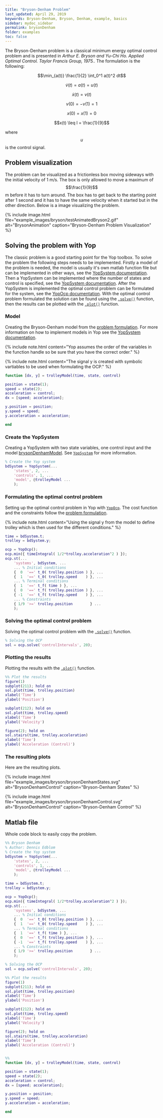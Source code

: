 ```yaml
---
title: "Bryson-Denham Problem"
last_updated: April 29, 2019
keywords: Bryson-Denham, Bryson, Denham, example, basics
sidebar: mydoc_sidebar
permalink: brysonDenham
folder: examples
toc: false
---
```


The Bryson-Denham problem is a classical minimum energy optimal control
problem and is presented in _Arthur E. Bryson and Yu-Chi Ho. Applied Optimal Control. Taylor Francis
Group, 1975._. The formulation is the following:

$$\min_{a(t)} \frac{1}{2} \int_0^1 a(t)^2 dt$$

$$\dot{v}(t) = a(t) = u(t)$$

$$\dot{x}(t) = v(t)$$

$$v(0)=-v(1)=1$$

$$x(0)=x(1)=0$$

$$x(t) \leq l = \frac{1}{9}$$

where $$u$$ is the control signal.

## Problem visualization
The problem can be visualized as a frictionless box moving sideways with the initial velocity of 1 m/s. The box is only allowed to move a maximum of $$\frac{1}{9}$$ m before it has to turn around. The box has to get back to the starting point after 1 second and it has to have the same velocity when it started but in the other direction. Below is a image visualizing the problem.

{% include image.html file="example_images/bryson/testAnimatedBryson2.gif" alt="BrysonAnimation" caption="Bryson-Denham Problem Visualization" %}

## Solving the problem with Yop
The classic problem is a good starting point for the Yop toolbox. To solve the problem the following steps needs to be implemented. Firstly a model of the problem is needed, the model is usually it's own matlab function file but can be implemented in other ways, see the [YopSystem documentation](yopsystem). Then a YopSystem can be implemented where the number of states and control is specified, see the [YopSystem documentation](yopsystem). After the YopSystem is implemented the optimal control problem can be formulated for the system, see the [YopOcp documentation](optimalcontrol). With the optimal control problem formulated the solution can be found using the [`.solve()`](optimalcontrol#solving-optimal-control-problems) function, then the results can be plotted with the [`.plot()`](optimalcontrol#by-plotting) function.

### Model
Creating the Bryson-Denham model from the [problem formulation](brysonDenham#bryson-denham-problem-formulation).
For more information on how to implement models in Yop see the [YopSystem documentation](yopsystem).

{% include note.html content="Yop assumes the order of the variables in the function handle so be sure that you have the correct order." %}

{% include note.html content="The signal y is created with symbolic vartiables to be used when formulating the OCP." %}

```matlab
function [dx, y] = trolleyModel(time, state, control)

position = state(1);
speed = state(2);
acceleration = control;
dx = [speed; acceleration];

y.position = position;
y.speed = speed;
y.acceleration = acceleration;

end
```

### Create the YopSystem
Creating a YopSystem with two state variables, one control input and the model [brysonDenhamModel](brysonDenham#model). See [`YopSystem`](yopsystem) for more information.
```matlab
% Create the Yop system
bdSystem = YopSystem(...
    'states', 2, ...
    'controls', 1, ...
    'model', @trolleyModel ...
    );
```

### Formulating the optimal control problem
Setting up the optimal control problem in Yop with [`YopOcp`](optimalcontrol). The cost function and the constraints follow the [problem formulation](brysonDenham#bryson-denham-problem-formulation).

{% include note.html content="Using the signal y from the model to define trolley which is then used for the different conditions." %}

```matlab
time = bdSystem.t;
trolley = bdSystem.y;

ocp = YopOcp();
ocp.min({ timeIntegral( 1/2*trolley.acceleration^2 ) });
ocp.st(...
    'systems', bdSystem, ...
    ... % Initial conditions
    {  0  '==' t_0( trolley.position ) }, ...
    {  1  '==' t_0( trolley.speed    ) }, ...
    ... % Terminal conditions
    {  1  '==' t_f( time ) }, ...
    {  0  '==' t_f( trolley.position ) }, ...
    { -1  '==' t_f( trolley.speed    ) }, ...
    ... % Constraints
    { 1/9 '>=' trolley.position        } ...
    );
```

### Solving the optimal control problem
Solving the optimal control problem with the [`.solve()`](optimalcontrol#solving-optimal-control-problems) function.

```matlab
% Solving the OCP
sol = ocp.solve('controlIntervals', 20);
```

### Plotting the results
Plotting the results with the [`.plot()`](optimalcontrol#by-plotting) function.
```matlab
%% Plot the results
figure(1)
subplot(211); hold on
sol.plot(time, trolley.position)
xlabel('Time')
ylabel('Position')

subplot(212); hold on
sol.plot(time, trolley.speed)
xlabel('Time')
ylabel('Velocity')

figure(2); hold on
sol.stairs(time, trolley.acceleration)
xlabel('Time')
ylabel('Acceleration (Control)')
```

### The resulting plots
Here are the resulting plots.


{% include image.html file="example_images/bryson/brysonDenhamStates.svg" alt="BrysonDenhamControl" caption="Bryson-Denham States" %}

{% include image.html file="example_images/bryson/brysonDenhamControl.svg" alt="BrysonDenhamControl" caption="Bryson-Denham Control" %}

## Matlab file
Whole code block to easily copy the problem.
```matlab
%% Bryson Denham
% Author: Dennis Edblom
% Create the Yop system
bdSystem = YopSystem(...
    'states', 2, ...
    'controls', 1, ...
    'model', @trolleyModel ...
    );

time = bdSystem.t;
trolley = bdSystem.y;

ocp = YopOcp();
ocp.min({ timeIntegral( 1/2*trolley.acceleration^2 ) });
ocp.st(...
    'systems', bdSystem, ...
    ... % Initial conditions
    {  0  '==' t_0( trolley.position ) }, ...
    {  1  '==' t_0( trolley.speed    ) }, ...
    ... % Terminal conditions
    {  1  '==' t_f( time ) }, ...
    {  0  '==' t_f( trolley.position ) }, ...
    { -1  '==' t_f( trolley.speed    ) }, ...
    ... % Constraints
    { 1/9 '>=' trolley.position        } ...
    );

% Solving the OCP
sol = ocp.solve('controlIntervals', 20);

%% Plot the results
figure(1)
subplot(211); hold on
sol.plot(time, trolley.position)
xlabel('Time')
ylabel('Position')

subplot(212); hold on
sol.plot(time, trolley.speed)
xlabel('Time')
ylabel('Velocity')

figure(2); hold on
sol.stairs(time, trolley.acceleration)
xlabel('Time')
ylabel('Acceleration (Control)')


%%
function [dx, y] = trolleyModel(time, state, control)

position = state(1);
speed = state(2);
acceleration = control;
dx = [speed; acceleration];

y.position = position;
y.speed = speed;
y.acceleration = acceleration;

end
```
